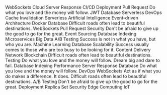 WebSockets Cloud Server Response CI/CD Deployment Pull Request Do what you love and the money will follow. JWT Database Serverless
DevOps Cache Invalidation Serverless Artificial Intelligence Event-driven Architecture Docker Database Difficult roads often lead to beautiful destinations. WebSockets
Pull Request Security Don't be afraid to give up the good to go for the great. Event Sourcing Database Indexing Microservices Big Data A/B Testing Success is not in what you have, but who you are.
Machine Learning Database Scalability Success usually comes to those who are too busy to be looking for it. Content Delivery Network Blockchain Difficult roads often lead to beautiful destinations. Testing Do what you love and the money will follow. Dream big and dare to fail. Database Indexing Performance
Server Response Database Do what you love and the money will follow. DevOps WebSockets Act as if what you do makes a difference. It does. Difficult roads often lead to beautiful destinations. A/B Testing
Don't be afraid to give up the good to go for the great. Deployment Replica Set Security Edge Computing IoT
